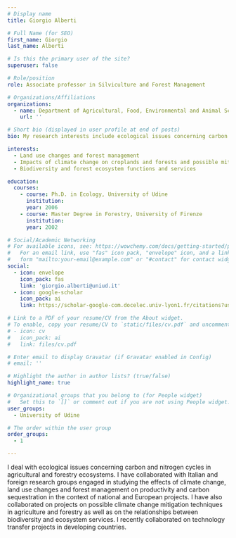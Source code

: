 ```yaml
---
# Display name
title: Giorgio Alberti

# Full Name (for SEO)
first_name: Giorgio
last_name: Alberti

# Is this the primary user of the site?
superuser: false

# Role/position
role: Associate professor in Silviculture and Forest Management

# Organizations/Affiliations
organizations:
  - name: Department of Agricultural, Food, Environmental and Animal Sciences, University of Udine, Udine, Italy
    url: ''

# Short bio (displayed in user profile at end of posts)
bio: My research interests include ecological issues concerning carbon and nitrogen cycles in agricultural and forestry ecosystems.

interests:
  - Land use changes and forest management
  - Impacts of climate change on croplands and forests and possible mitigation strategies
  - Biodiversity and forest ecosystem functions and services

education:
  courses:
    - course: Ph.D. in Ecology, University of Udine
      institution:
      year: 2006
    - course: Master Degree in Forestry, University of Firenze
      institution:
      year: 2002

# Social/Academic Networking
# For available icons, see: https://wowchemy.com/docs/getting-started/page-builder/#icons
#   For an email link, use "fas" icon pack, "envelope" icon, and a link in the
#   form "mailto:your-email@example.com" or "#contact" for contact widget.
social:
  - icon: envelope
    icon_pack: fas
    link: 'giorgio.alberti@uniud.it'
  - icon: google-scholar
    icon_pack: ai
    link: https://scholar-google-com.docelec.univ-lyon1.fr/citations?user=_XFl4WkAAAAJ&hl=it

# Link to a PDF of your resume/CV from the About widget.
# To enable, copy your resume/CV to `static/files/cv.pdf` and uncomment the lines below.
# - icon: cv
#   icon_pack: ai
#   link: files/cv.pdf

# Enter email to display Gravatar (if Gravatar enabled in Config)
# email: ''

# Highlight the author in author lists? (true/false)
highlight_name: true

# Organizational groups that you belong to (for People widget)
#   Set this to `[]` or comment out if you are not using People widget.
user_groups:
  - University of Udine

# The order within the user group
order_groups:
  - 1

---
```


I deal with ecological issues concerning carbon and nitrogen cycles in agricultural and forestry ecosystems. I have collaborated with Italian and foreign research groups engaged in studying the effects of climate change, land use changes and forest management on productivity and carbon sequestration in the context of national and European projects. I have also collaborated on projects on possible climate change mitigation techniques in agriculture and forestry as well as on the relationships between biodiversity and ecosystem services. I recently collaborated on technology transfer projects in developing countries.
